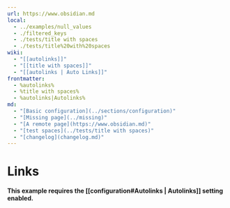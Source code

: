 ```yaml
---
url: https://www.obsidian.md
local:
  - ../examples/null_values
  - ./filtered_keys
  - ./tests/title with spaces
  - ./tests/title%20with%20spaces
wiki:
  - "[[autolinks]]"
  - "[[title with spaces]]"
  - "[[autolinks | Auto Links]]"
frontmatter:
  - %autolinks%
  - %title with spaces%
  - %autolinks|Autolinks%
md:
  - "[Basic configuration](../sections/configuration)"
  - "[Missing page](../missing)"
  - "[A remote page](https://www.obsidian.md)"
  - "[test spaces](../tests/title with spaces)"
  - "[changelog](changelog.md)"
---
```

# Links

**This example requires the [[configuration#Autolinks | Autolinks]] setting enabled.**
